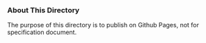 ### About This Directory
The purpose of this directory is to publish on Github Pages, not for specification document.
